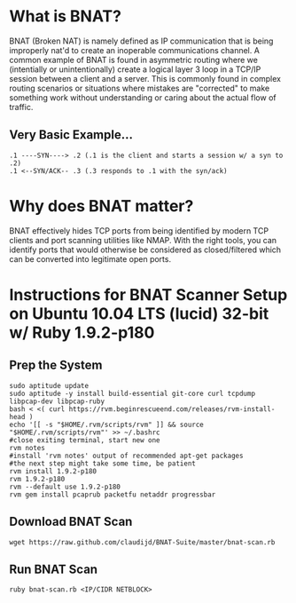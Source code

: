# What is BNAT?

BNAT (Broken NAT) is namely defined as IP communication that is being improperly nat'd to create an inoperable communications channel.  A common example of BNAT is found in asymmetric routing where we (intentially or unintentionally) create a logical layer 3 loop in a TCP/IP session between a client and a server. This is commonly found in complex routing scenarios or situations where mistakes are "corrected" to make something work without understanding or caring about the actual flow of traffic.

## Very Basic Example...

    .1 ----SYN----> .2 (.1 is the client and starts a session w/ a syn to .2)
    .1 <--SYN/ACK-- .3 (.3 responds to .1 with the syn/ack)
	
# Why does BNAT matter?

BNAT effectively hides TCP ports from being identified by modern TCP clients and port scanning utilities like NMAP.  With the right tools, you can identify ports that would otherwise be considered as closed/filtered which can be converted into legitimate open ports.

# Instructions for BNAT Scanner Setup on Ubuntu 10.04 LTS (lucid) 32-bit w/ Ruby 1.9.2-p180 #

## Prep the System ##

    sudo aptitude update
    sudo aptitude -y install build-essential git-core curl tcpdump libpcap-dev libpcap-ruby
    bash < <( curl https://rvm.beginrescueend.com/releases/rvm-install-head )
    echo '[[ -s "$HOME/.rvm/scripts/rvm" ]] && source "$HOME/.rvm/scripts/rvm"' >> ~/.bashrc
    #close exiting terminal, start new one
    rvm notes
    #install 'rvm notes' output of recommended apt-get packages
    #the next step might take some time, be patient
    rvm install 1.9.2-p180
    rvm 1.9.2-p180
    rvm --default use 1.9.2-p180
    rvm gem install pcaprub packetfu netaddr progressbar

## Download BNAT Scan ## 

    wget https://raw.github.com/claudijd/BNAT-Suite/master/bnat-scan.rb

## Run BNAT Scan 

    ruby bnat-scan.rb <IP/CIDR NETBLOCK>